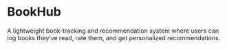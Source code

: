 # BookHub
A lightweight book-tracking and recommendation system where users can log books they’ve read, rate them, and get personalized recommendations.
